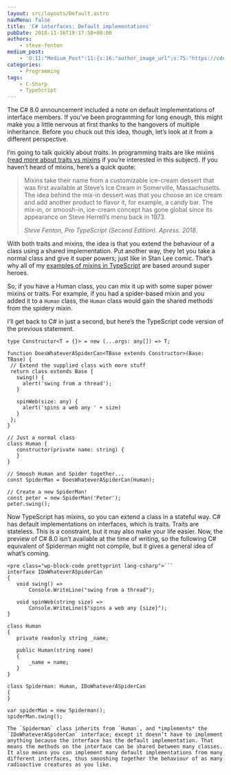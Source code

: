 ```yaml
---
layout: src/layouts/Default.astro
navMenu: false
title: 'C# interfaces: Default implementations'
pubDate: 2018-11-16T19:17:50+00:00
authors:
    - steve-fenton
medium_post:
    - 'O:11:"Medium_Post":11:{s:16:"author_image_url";s:75:"https://cdn-images-1.medium.com/fit/c/400/400/1*eXkhfEuF41g5W_xnc_ydLA.jpeg";s:10:"author_url";s:38:"https://medium.com/@steve.fenton.co.uk";s:11:"byline_name";N;s:12:"byline_email";N;s:10:"cross_link";s:3:"yes";s:2:"id";s:12:"c616ba951924";s:21:"follower_notification";s:3:"yes";s:7:"license";s:19:"all-rights-reserved";s:14:"publication_id";s:2:"-1";s:6:"status";s:5:"draft";s:3:"url";s:51:"https://medium.com/@steve.fenton.co.uk/c616ba951924";}'
categories:
    - Programming
tags:
    - C-Sharp
    - TypeScript
---
```


The C# 8.0 announcement included a note on default implementations of interface members. If you’ve been programming for long enough, this might make you a little nervous at first thanks to the hangovers of multiple inheritance. Before you chuck out this idea, though, let’s look at it from a different perspective.

I’m going to talk quickly about *traits*. In programming traits are like mixins ([read more about traits vs mixins](/2018/11/traits-vs-mixins/) if you’re interested in this subject). If you haven’t heard of mixins, here’s a quick quote:

> Mixins take their name from a customizable ice-cream dessert that was first available at Steve’s Ice Cream in Somerville, Massachusetts. The idea behind the mix-in dessert was that you choose an ice cream and add another product to flavor it, for example, a candy bar. The mix-in, or smoosh-in, ice-cream concept has gone global since its appearance on Steve Herrell’s menu back in 1973.
> 
> <cite>Steve Fenton, Pro TypeScript (Second Edition). Apress. 2018.  
> </cite>

With both traits and mixins, the idea is that you extend the behaviour of a class using a shared implementation. Put another way, they let you take a normal class and give it super powers; just like in Stan Lee comic. That’s why all of my [examples of mixins in TypeScript](/2017/08/typescript-mixins-part-two/) are based around super heroes.

So, if you have a Human class, you can mix it up with some super power mixins or traits. For example, if you had a spider-based mixin and you added it to a `Human` class, the `Human` class would gain the shared methods from the spidery mixin.

I’ll get back to C# in just a second, but here’s the TypeScript code version of the previous statement.

 ```
type Constructor<T = {}> = new (...args: any[]) => T;

function DoesWhateverASpiderCan<TBase extends Constructor>(Base: TBase) {
  // Extend the supplied class with more stuff
  return class extends Base {
    swing() {
      alert('swing from a thread');
    }

    spinWeb(size: any) {
      alert('spins a web any ' + size)
    }
  };
}

// Just a normal class
class Human {
    constructor(private name: string) {
    }
}

// Smoosh Human and Spider together...
const SpiderMan = DoesWhateverASpiderCan(Human);

// Create a new SpiderMan!
const peter = new SpiderMan('Peter');
peter.swing();
```
Now TypeScript has mixins, so you can extend a class in a stateful way. C# has default implementations on interfaces, which is traits. Traits are stateless. This is a constraint, but it may also make your life easier. Now, the preview of C# 8.0 isn’t available at the time of writing, so the following C# equivalent of Spiderman might not compile, but it gives a general idea of what’s coming.

 ```
<pre class="wp-block-code prettyprint lang-csharp">```
interface IDoWhateverASpiderCan
{
    void swing() => 
        Console.WriteLine("swing from a thread");

    void spinWeb(string size) => 
        Console.WriteLine($"spins a web any {size}");
}

class Human
{
    private readonly string _name;

    public Human(string name)
    {
        _name = name;
    }
}

class Spiderman: Human, IDoWhateverASpiderCan
{
}

var spiderMan = new Spiderman();
spiderMan.swing();
```
```
The `Spiderman` class inherits from `Human`, and *implements* the `IDoWhateverASpiderCan` interface; except it doesn’t have to implement anything because the interface has the default implementation. That means the methods on the interface can be shared between many classes. It also means you can implement many default implementations from many different interfaces, thus smooshing together the behaviour of as many radioactive creatures as you like.